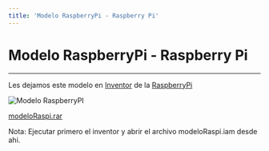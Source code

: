 ```yaml
---
title: 'Modelo RaspberryPi - Raspberry Pi'
---
```


# Modelo RaspberryPi - Raspberry Pi

---

Les dejamos este modelo en [Inventor][1] de la [RaspberryPi][2]

![Modelo RaspberryPI][img]

[modeloRaspi.rar][file]

Nota: Ejecutar primero el inventor y abrir el archivo modeloRaspi.iam desde ahi.

[1]: http://www.autodesk.com/products/autodesk-inventor-family/overview
[2]: http://www.raspberrypi.org/
[img]: /images/blog/modelos/modeloRaspiFinal.png "imagen modelo raspberry"
[file]: /modelos/modeloRaspi.rar "modelo raspi"